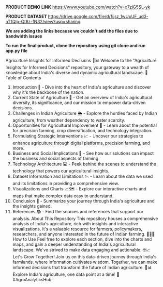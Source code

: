 
**PRODUCT DEMO LINK**
https://www.youtube.com/watch?v=x7ziG5SL-yk 


**PRODUCT DATASET** 
https://drive.google.com/file/d/1ijsz_1wUuUF_ud3-nT1Qlp-Qt8z-fN32/view?usp=sharing

**We are adding the links because we couldn't add the files due to bandwidth issues**



**To run the final product, clone the repository using git clone and run app.py file**




Agriculture Insights for Informed Decisions 🌾📊
Welcome to the "Agriculture Insights for Informed Decisions" repository, your gateway to a wealth of knowledge about India's diverse and dynamic agricultural landscape. 🌱
Table of Contents
1.	Introduction 🌄 - Dive into the heart of India's agriculture and discover why it's the backbone of the nation.
2.	Current State of Agriculture 🚜 - Get an overview of India's agricultural diversity, its significance, and our mission to empower data-driven decisions.
3.	Challenges in Indian Agriculture 🌦️ - Explore the hurdles faced by Indian agriculture, from weather dependency to water scarcity.
4.	Opportunities for Agricultural Improvement 🌟 - Learn about the potential for precision farming, crop diversification, and technology integration.
5.	Formulating Strategic Interventions 📈 - Uncover our strategies to enhance agriculture through digital platforms, precision farming, and more.
6.	Business and Social Implications 💼 - See how our solutions can impact the business and social aspects of farming.
7.	Technology Architecture 💻 - Peek behind the scenes to understand the technology that powers our agricultural insights.
8.	Dataset Information and Limitations 📉 - Learn about the data we used and its limitations in providing a comprehensive view.
9.	Visualizations and Charts 📈🗺️ - Explore our interactive charts and maps that make complex data easy to understand.
10.	Conclusion 🌟 - Summarize your journey through India's agriculture and the insights gained.
11.	References 📚 - Find the sources and references that support our analysis.
About This Repository
This repository houses a comprehensive analysis of India's agriculture, rich with insights and interactive visualizations. It's a valuable resource for farmers, policymakers, researchers, and anyone interested in the future of Indian farming. 🌾🇮🇳
How to Use
Feel free to explore each section, dive into the charts and maps, and gain a deeper understanding of India's agricultural landscape. We've strived to make data engaging and actionable. 🤓📈
Let's Grow Together!
Join us on this data-driven journey through India's farmlands, where information cultivates wisdom. Together, we can make informed decisions that transform the future of Indian agriculture. 🌾📊
Explore India's agriculture, one data point at a time! 🌱 #AgroAnalyticsHub

